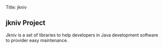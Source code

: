 Title: jkniv

jkniv Project
--------------------

Jkniv is a set of libraries to help developers in Java development software to provider easy maintenance. 

